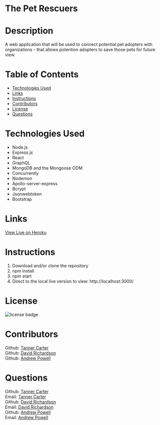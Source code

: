 # The Pet Rescuers


# Description
A web application that will be used to connect potential pet adopters with organizations - that allows potention adopters to save those pets for future view.


# Table of Contents

- [Technologies Used](#Technologies-Used)
- [Links](#Links)
- [Instructions](#Instructions)
- [Contributors](#Contributors)
- [License](#license)
- [Questions](#questions)

# Technologies Used
- Node.js
- Express.js
- React
- GraphQL
- MongoDB and the Mongoose ODM
- Concurrently
- Nodemon
- Apollo-server-express
- Bcrypt
- Jsonwebtoken 
- Bootstrap

# Links

[View Live on Heroku](https://the-pet-rescuers.herokuapp.com/)

# Instructions

1. Download and/or clone the repository
2. npm install
3. npm start
4. Direct to the local live version to view: http://localhost:3000/


# License
![license badge](https://img.shields.io/badge/license-MIT-brightgreen)


# Contributors
Github: [Tanner Carter](https://github.com/TannerCarter) </br>
Github: [David Richardson](https://github.com/DCRich99) </br>
Github: [Andrew Powell](https://github.com/AndrewP3)

# Questions

Github: [Tanner Carter](https://github.com/TannerCarter) </br>
Email: [Tanner Carter](Nottoday@gmail.com) </br>
Github: [David Richardson](https://github.com) </br>
Email: [David Richardson](timanlemvo@gmail.com)</br>
Github: [Andrew Powell](https://github.com/AndrewP3)</br>
Email: [Andrew Powell](https://github.com/AndrewP3)
